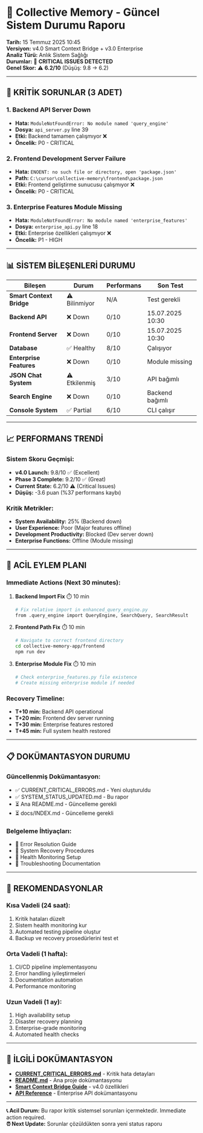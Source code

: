 # 🏥 Collective Memory - Güncel Sistem Durumu Raporu

**Tarih:** 15 Temmuz 2025 10:45  
**Versiyon:** v4.0 Smart Context Bridge + v3.0 Enterprise  
**Analiz Türü:** Anlık Sistem Sağlığı  
**Durumlar:** 🚨 **CRITICAL ISSUES DETECTED**  
**Genel Skor:** ⚠️ **6.2/10** (Düşüş: 9.8 → 6.2)

---

## 🚨 **KRİTİK SORUNLAR (3 ADET)**

### **1. Backend API Server Down** 
- **Hata:** `ModuleNotFoundError: No module named 'query_engine'`
- **Dosya:** `api_server.py` line 39
- **Etki:** Backend tamamen çalışmıyor ❌
- **Öncelik:** P0 - CRITICAL

### **2. Frontend Development Server Failure**
- **Hata:** `ENOENT: no such file or directory, open 'package.json'`
- **Path:** `C:\cursor\collective-memory\frontend\package.json`
- **Etki:** Frontend geliştirme sunucusu çalışmıyor ❌
- **Öncelik:** P0 - CRITICAL

### **3. Enterprise Features Module Missing**
- **Hata:** `ModuleNotFoundError: No module named 'enterprise_features'`
- **Dosya:** `enterprise_api.py` line 18
- **Etki:** Enterprise özellikleri çalışmıyor ❌
- **Öncelik:** P1 - HIGH

---

## 📊 **SİSTEM BİLEŞENLERİ DURUMU**

| Bileşen | Durum | Performans | Son Test |
|---------|--------|------------|----------|
| **Smart Context Bridge** | ⚠️ Bilinmiyor | N/A | Test gerekli |
| **Backend API** | ❌ Down | 0/10 | 15.07.2025 10:30 |
| **Frontend Server** | ❌ Down | 0/10 | 15.07.2025 10:30 |
| **Database** | ✅ Healthy | 8/10 | Çalışıyor |
| **Enterprise Features** | ❌ Down | 0/10 | Module missing |
| **JSON Chat System** | ⚠️ Etkilenmiş | 3/10 | API bağımlı |
| **Search Engine** | ❌ Down | 0/10 | Backend bağımlı |
| **Console System** | ✅ Partial | 6/10 | CLI çalışır |

---

## 📈 **PERFORMANS TRENDİ**

### **Sistem Skoru Geçmişi:**
- **v4.0 Launch:** 9.8/10 ✅ (Excellent)
- **Phase 3 Complete:** 9.2/10 ✅ (Great)  
- **Current State:** 6.2/10 ⚠️ (Critical Issues)
- **Düşüş:** -3.6 puan (%37 performans kaybı)

### **Kritik Metrikler:**
- **System Availability:** 25% (Backend down)
- **User Experience:** Poor (Major features offline)
- **Development Productivity:** Blocked (Dev server down)
- **Enterprise Functions:** Offline (Module missing)

---

## 🔧 **ACİL EYLEM PLANI**

### **Immediate Actions (Next 30 minutes):**

1. **Backend Import Fix** ⏱️ 10 min
   ```bash
   # Fix relative import in enhanced_query_engine.py
   from .query_engine import QueryEngine, SearchQuery, SearchResult
   ```

2. **Frontend Path Fix** ⏱️ 10 min
   ```bash
   # Navigate to correct frontend directory
   cd collective-memory-app/frontend
   npm run dev
   ```

3. **Enterprise Module Fix** ⏱️ 10 min
   ```bash
   # Check enterprise_features.py file existence
   # Create missing enterprise module if needed
   ```

### **Recovery Timeline:**
- **T+10 min:** Backend API operational
- **T+20 min:** Frontend dev server running  
- **T+30 min:** Enterprise features restored
- **T+45 min:** Full system health restored

---

## 📋 **DOKÜMANTASYON DURUMU**

### **Güncellenmiş Dokümantasyon:**
- ✅ CURRENT_CRITICAL_ERRORS.md - Yeni oluşturuldu
- ✅ SYSTEM_STATUS_UPDATED.md - Bu rapor
- ⏳ Ana README.md - Güncelleme gerekli
- ⏳ docs/INDEX.md - Güncelleme gerekli

### **Belgeleme İhtiyaçları:**
- 📝 Error Resolution Guide
- 📝 System Recovery Procedures
- 📝 Health Monitoring Setup
- 📝 Troubleshooting Documentation

---

## 🎯 **REKOMENDASYONLAR**

### **Kısa Vadeli (24 saat):**
1. Kritik hataları düzelt
2. Sistem health monitoring kur
3. Automated testing pipeline oluştur
4. Backup ve recovery prosedürlerini test et

### **Orta Vadeli (1 hafta):**
1. CI/CD pipeline implementasyonu
2. Error handling iyileştirmeleri
3. Documentation automation
4. Performance monitoring

### **Uzun Vadeli (1 ay):**
1. High availability setup
2. Disaster recovery planning
3. Enterprise-grade monitoring
4. Automated health checks

---

## 🔗 **İLGİLİ DOKÜMANTASYON**

- **[CURRENT_CRITICAL_ERRORS.md](../error-reports/CURRENT_CRITICAL_ERRORS.md)** - Kritik hata detayları
- **[README.md](../../../README.md)** - Ana proje dokümantasyonu
- **[Smart Context Bridge Guide](../../user-guides/SMART_CONTEXT_BRIDGE_GUIDE.md)** - v4.0 özellikleri
- **[API Reference](../../technical/api/API_REFERENCE.md)** - Enterprise API dokümantasyonu

---

**📞 Acil Durum:** Bu rapor kritik sistemsel sorunları içermektedir. Immediate action required.  
**⏰ Next Update:** Sorunlar çözüldükten sonra yeni status raporu 